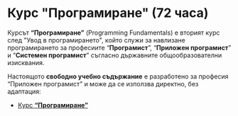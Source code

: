 # Курс "Програмиране" (72 часа)

Курсът **“Програмиране”** (Programming Fundamentals) е вторият курс след "Увод в програмирането", който служи за навлизане програмирането за професиите “**Програмист**”, “**Приложен програмист**” и “**Системен програмист**” съгласно държавните общообразователни изисквания.

Настоящото **свободно учебно съдържание** е разработено за професия “Приложен програмист” и може да се използва директно, без адаптация:
  - [Курс **“Програмиране”**](https://github.com/BG-IT-Edu/School-Programming/tree/main/Courses/Applied-Programmer/Programming-Fundamentals)
